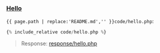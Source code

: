 ### [Hello](code.zip)

`{{ page.path | replace:'README.md','' }}code/hello.php`:

```php
{% include_relative code/hello.php %}
```

> Response: [response/hello.php](response/hello.php)
